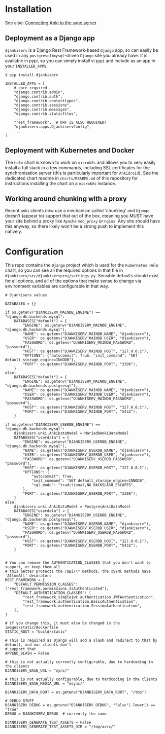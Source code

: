 # Installation

See also: [Connecting Anki to the sync server](ConnectingAnki.md)

## Deployment as a Django app

`djankiserv` is a Django Rest Framework-based `Django` app, so can easily be used in any `postgresql`/`mysql`-driven `Django` site you already have. It is available in pypi, so you can simply install vi `pypi` and include as an app in your `INSTALLED_APPS`.

```
$ pip install djankiserv
```

```
INSTALLED_APPS = [
    # core required
    "django.contrib.admin",
    "django.contrib.auth",
    "django.contrib.contenttypes",
    "django.contrib.sessions",
    "django.contrib.messages",
    "django.contrib.staticfiles",
    ...
    "rest_framework",  # DRF IS ALSO REQUIRED!
    "djankiserv.apps.DjankiservConfig",
    ...
]
```

## Deployment with Kubernetes and Docker

The `helm` chart is known to work on `microk8s` and allows you to very easily install a full stack in a few commands, including SSL certificates for the synchronisation server (this is particularly important for `Ankidroid`). See the dedicated chart readme in `charts/README.md` of this repository for instructions installing the chart on a `microk8s` instance.

## Working around chunking with a proxy

Recent `anki` clients now use a mechanism called 'chunking' and `Django` doesn't (appear to) support that out of the box, meaning you MUST have your site behind a proxy like `Apache` `mod_proxy` or `nginx`. Any site should have this anyway, so there likely won't be a strong push to implement this natively.

# Configuration

This repo contains the `Django` project which is used for the `Kubernetes Helm` chart, so you can see all the required options in that file in `djankiserv/src/djankiservproj/settings.py`. Sensible defaults should exist for all options, and all of the options that make sense to change via environment variables are configurable in that way.

```
# Djankiserv values

DATABASES = {}

if os.getenv("DJANKISERV_MAINDB_ENGINE") == "django.db.backends.mysql":
    DATABASES["default"] = {
        "ENGINE": os.getenv("DJANKISERV_MAINDB_ENGINE", "django.db.backends.mysql"),
        "NAME": os.getenv("DJANKISERV_MAINDB_NAME", "djankiserv"),
        "USER": os.getenv("DJANKISERV_MAINDB_USER", "djankiserv"),
        "PASSWORD": os.getenv("DJANKISERV_MAINDB_PASSWORD", "password"),
        "HOST": os.getenv("DJANKISERV_MAINDB_HOST", "127.0.0.1"),
        "OPTIONS": {"autocommit": True, "init_command": "SET default_storage_engine=INNODB"},
        "PORT": os.getenv("DJANKISERV_MAINDB_PORT", "3306"),
    }
else:
    DATABASES["default"] = {
        "ENGINE": os.getenv("DJANKISERV_MAINDB_ENGINE", "django.db.backends.postgresql"),
        "NAME": os.getenv("DJANKISERV_MAINDB_NAME", "djankiserv"),
        "USER": os.getenv("DJANKISERV_MAINDB_USER", "djankiserv"),
        "PASSWORD": os.getenv("DJANKISERV_MAINDB_PASSWORD", "password"),
        "HOST": os.getenv("DJANKISERV_MAINDB_HOST", "127.0.0.1"),
        "PORT": os.getenv("DJANKISERV_MAINDB_PORT", "5432"),
    }

if os.getenv("DJANKISERV_USERDB_ENGINE") == "django.db.backends.mysql":
    djankiserv.unki.AnkiDataModel = MariadbAnkiDataModel
    DATABASES["userdata"] = {
        "ENGINE": os.getenv("DJANKISERV_USERDB_ENGINE", "django.db.backends.mysql"),
        "NAME": os.getenv("DJANKISERV_USERDB_NAME", "djankiserv"),
        "USER": os.getenv("DJANKISERV_USERDB_USER", "djankiserv"),
        "PASSWORD": os.getenv("DJANKISERV_USERDB_PASSWORD", "password"),
        "HOST": os.getenv("DJANKISERV_USERDB_HOST", "127.0.0.1"),
        "OPTIONS": {
            "autocommit": True,
            "init_command": "SET default_storage_engine=INNODB",
            "sql_mode": "traditional,NO_BACKSLASH_ESCAPES",
        },
        "PORT": os.getenv("DJANKISERV_USERDB_PORT", "3306"),
    }
else:
    djankiserv.unki.AnkiDataModel = PostgresAnkiDataModel
    DATABASES["userdata"] = {
        "ENGINE": os.getenv("DJANKISERV_USERDB_ENGINE", "django.db.backends.postgresql"),
        "NAME": os.getenv("DJANKISERV_USERDB_NAME", "djankiserv"),
        "USER": os.getenv("DJANKISERV_USERDB_USER", "djankiserv"),
        "PASSWORD": os.getenv("DJANKISERV_USERDB_PASSWORD", "password"),
        "HOST": os.getenv("DJANKISERV_USERDB_HOST", "127.0.0.1"),
        "PORT": os.getenv("DJANKISERV_USERDB_PORT", "5432"),
    }


# You can remove the AUTHENTICATION_CLASSES that you don't want to support, or keep them all
# this better protects the /api/\* methods, the xSYNC methods have 'AllowAll' decorators
REST_FRAMEWORK = {
    "DEFAULT_PERMISSION_CLASSES": ["rest_framework.permissions.IsAuthenticated"],
    "DEFAULT_AUTHENTICATION_CLASSES": [
        "rest_framework_simplejwt.authentication.JWTAuthentication",
        "rest_framework.authentication.BasicAuthentication",
        "rest_framework.authentication.SessionAuthentication",
    ],
}

# if you change this, it must also be changed in the images/static/Dockerfile
STATIC_ROOT = "build/static"

# This is required as Django will add a slash and redirect to that by default, and our clients don't
# support that
APPEND_SLASH = False

# this is not actually currently configurable, due to hardcoding in the clients
DJANKISERV_BASE_URL = "sync/"

# this is not actually configurable, due to hardcoding in the clients
DJANKISERV_BASE_MEDIA_URL = "msync/"

DJANKISERV_DATA_ROOT = os.getenv("DJANKISERV_DATA_ROOT", "/tmp")

# DEBUG STUFF
DJANKISERV_DEBUG = os.getenv("DJANKISERV_DEBUG", "False").lower() == "true"
DEBUG = DJANKISERV_DEBUG  # currently the same

DJANKISERV_GENERATE_TEST_ASSETS = False
DJANKISERV_GENERATE_TEST_ASSETS_DIR = "/tmp/asrv/"
```

